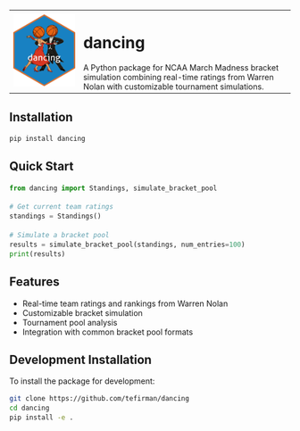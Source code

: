 <table>
<tr>
  <td><img src="assets/DancingHex.png" width="400" alt="dancing logo"></td>
  <td>
    <h1>dancing</h1>
    A Python package for NCAA March Madness bracket simulation combining real-time ratings from Warren Nolan with customizable tournament simulations.
  </td>
</tr>
</table>

## Installation

```bash
pip install dancing
```

## Quick Start

```python
from dancing import Standings, simulate_bracket_pool

# Get current team ratings
standings = Standings()

# Simulate a bracket pool
results = simulate_bracket_pool(standings, num_entries=100)
print(results)
```

## Features

- Real-time team ratings and rankings from Warren Nolan
- Customizable bracket simulation
- Tournament pool analysis
- Integration with common bracket pool formats

## Development Installation

To install the package for development:

```bash
git clone https://github.com/tefirman/dancing
cd dancing
pip install -e .
```
